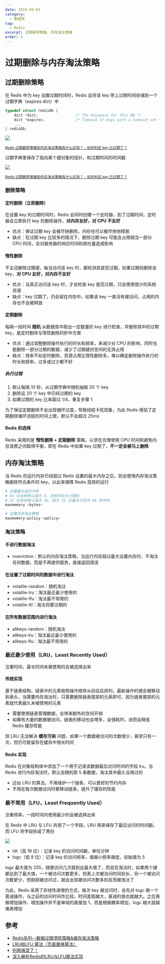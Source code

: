 ```yaml
---
date: 2024-04-03
category:
  - 数据库
tag:
  - Redis
excerpt: 过期删除策略、内存淘汰策略
order: 5
---
```


# 过期删除与内存淘汰策略

## 过期删除策略

在 Redis 中为 key 设置过期时间时，Redis 会将该 key 带上过期时间存储到一个过期字典（expires dict）中

```c
typedef struct redisDb {
    dict *dict;                 /* The keyspace for this DB */
    dict *expires;              /* Timeout of keys with a timeout set */
    ...
} redisDb;
```

![](./md.assets/expire_dict.png)

<small>[Redis 过期删除策略和内存淘汰策略有什么区别？ - 如何判定 key 已过期了？](https://xiaolincoding.com/redis/module/strategy.html#%E5%A6%82%E4%BD%95%E5%88%A4%E5%AE%9A-key-%E5%B7%B2%E8%BF%87%E6%9C%9F%E4%BA%86)</small>

过期字典里保存了指向某个键对象的指针，和过期时间的时间戳

![](./md.assets/isexpire.png)

<small>[Redis 过期删除策略和内存淘汰策略有什么区别？ - 如何判定 key 已过期了？](https://xiaolincoding.com/redis/module/strategy.html#%E5%A6%82%E4%BD%95%E5%88%A4%E5%AE%9A-key-%E5%B7%B2%E8%BF%87%E6%9C%9F%E4%BA%86)</small>

### 删除策略

#### 定时删除（立即删除）

在设置 key 的过期时间时，Redis 会同时创建一个定时器，到了过期时间，定时器会立即执行 key 的删除操作，**对内存友好，对 CPU 不友好**

- 优点：保证过期 key 会被尽快删除，内存也可以被尽快地释放
- 缺点：在过期 key 比较多的情况下，删除过期 key 可能会占用相当一部分 CPU 时间，会对服务器的响应时间和吞吐量造成影响

#### 惰性删除

不主动删除过期键，每当访问该 key 时，都检测其是否过期，如果过期则删除该 key，**对 CPU 友好，对内存不友好**

- 优点：当真正访问该 key 时，才会检查 key 是否过期，只会使用很少的系统资源
- 缺点：key 过期了，仍会留在内存中，如果该 key 一直没有被访问，占用的内存也不会被释放

#### 定期删除

每隔一段时间 **随机** 从数据库中取出一定数量的 key 进行检查，并删除其中的过期 key，是定时删除与惰性删除的折中方案

- 优点：通过调整删除操作执行的时长和频率，来减少对 CPU 的影响，同时也能删除一部分过期的数据，减少了过期键对空间的无效占用
- 缺点：效率不如定时删除，资源占用比惰性删除多。难以确定删除操作执行的时长和频率，过多或过少都不好

##### 执行过程

1. 默认每隔 10 秒，从过期字典中随机抽取 20 个 key
2. 删除这 20 个 key 中已经过期的 key
3. 如果过期的 key 比率超过 1/4，重复步骤 1

为了保证定期删除不会出现循环过度，导致线程卡死现象，为此 Redis 增加了定期删除循环流程的时间上限，默认不会超过 25ms

#### Redis 的选择

Redis 采用的是 **惰性删除 + 定期删除** 策略，以求在合理使用 CPU 时间和避免内存浪费之间取得平衡，即在 Redis 中如果 key 过期了，**不一定会被马上删除**

## 内存淘汰策略

当 Redis 的运行内存已经超过 Redis 设置的最大内存之后，则会使用内存淘汰策略删除符合条件的 key，以此来保障 Redis 高效的运行

```bash
# 设置最大运行内存
# 64 位系统默认值为 0，没有内存大小限制
# 32 位系统默认值为 3G，因为 32 位最大只支持 4G 的内存
maxmemory <bytes>

# 设置内存淘汰策略
maxmemory-policy <policy>
```

### 淘汰策略

#### 不进行数据淘汰

- noeviction：默认的内存淘汰策略，当运行内存超过最大设置内存时，不淘汰任何数据，而是不再提供服务，直接返回错误

#### 在设置了过期时间的数据中进行淘汰

- volatile-random：随机淘汰
- volatile-lru：淘汰最近最少使用的
- volatile-lfu：淘汰最不常用的
- volatile-ttl：淘汰将要过期的

#### 在所有数据范围内进行淘汰

- allkeys-random：随机淘汰
- allkeys-lru：淘汰最近最少使用的
- allkeys-lfu：淘汰最不常用的

### 最近最少使用（LRU，Least Recently Used）

注重时间，最长时间未被使用的会被选择出来

#### 传统实现

基于链表结构，链表中的元素按照操作顺序从前往后排列，最新操作的键会被移动到表头，当需要内存淘汰时，只需要删除链表尾部的元素即可，因为链表尾部的元素就代表最久未被使用的元素

- 需要使用链表管理数据，会带来额外的空间开销
- 如果有大量的数据被访问，链表的移动也会增多，会很耗时，进而会降低 Redis 缓存性能

但 LRU 无法解决 **缓存污染** 问题，如果一个数据被访问的次数很少，甚至只有一次，但仍可能留存在缓存中很长时间

#### Redis 实现

Redis 在对象结构体中添加了一个用于记录该数据最后访问时间的字段 lru。当 Redis 进行内存淘汰时，默认会随机取 5 条数据，淘汰其中最久没用过的

- 近似 LRU 的算法，不用维护一个链表，可以更好的节约内存
- 不用在每次数据访问时都移动链表，提升了缓存的性能

### 最不常用（LFU，Least Frequently Used）

注重频率，一段时间内使用最少的会被选择出来

在 Redis 中 LRU 与 LFU 共用了一个字段，LRU 用来保存了最后访问的时间戳，而 LFU 将字段拆成了两份

![](./md.assets/lfu.png)

- ldt（高 16 位）：记录 key 的访问时间戳，单位分钟
- logc（低 8 位）：记录 key 的访问频率，值越小频率越低，初始值为 5

logc 最大值为 255，随便访问几次就到达最大值了，而且在淘汰时，如果两个键都达到了最大值，一个被访问次数更多，但离上次被访问时间较长，另一个被访问次数更少，但刚刚被访问过，就会出现被访问次数多的反而被淘汰了

为此，Redis 采用了非线性递增的方式，每次 key 被访问时，会先对 logc 做一个衰减操作，与之前的访问时间作比较，时间差距越大，衰减的值也就越大。之后再做增加操作，增加操作并不是单纯的直接加 1，而是根据概率增加，logc 越大就越难再增加

## 参考

- [Redis系列--数据过期清除策略&缓存淘汰策略](https://blog.csdn.net/weixin_42972832/article/details/131410757)
- [LRU和LFU 算法（页面置换算法）](https://blog.csdn.net/weixin_43240734/article/details/123159387)
- [别再搞混了！](https://mp.weixin.qq.com/s?__biz=MzUxODAzNDg4NQ==&mid=2247515536&idx=1&sn=2a9b1d82338516976105ae9342c011a6&chksm=f98df93acefa702cda29c86d77d6116adf812c4e15978dc916447e0f68e42a002520787f66a8&scene=178&cur_album_id=1790401816640225283#rd)
- [深入解析Redis的LRU与LFU算法实现](https://www.cnblogs.com/vivotech/p/17531827.html)
